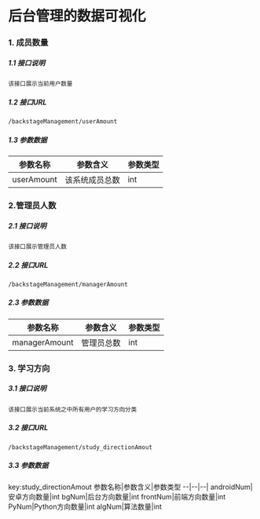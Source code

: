 # 后台管理的数据可视化

### 1. 成员数量

##### 1.1 接口说明

    该接口展示当前用户数量
    
##### 1.2 接口URL

    /backstageManagement/userAmount
    
##### 1.3 参数数据

参数名称|参数含义|参数类型
--|--|--|
userAmount|该系统成员总数|int

### 2.管理员人数

##### 2.1 接口说明

    该接口展示管理员人数
    
##### 2.2 接口URL

    /backstageManagement/managerAmount
    
##### 2.3 参数数据

参数名称|参数含义|参数类型
--|--|--|
managerAmount|管理员总数|int

### 3. 学习方向

##### 3.1 接口说明

    该接口展示当前系统之中所有用户的学习方向分类
    
##### 3.2 接口URL

    /backstageManagement/study_directionAmout
    
##### 3.3 参数数据
key:study_directionAmout
参数名称|参数含义|参数类型
--|--|--|
androidNum|安卓方向数量|int
bgNum|后台方向数量|int
frontNum|前端方向数量|int
PyNum|Python方向数量|int
algNum|算法数量|int